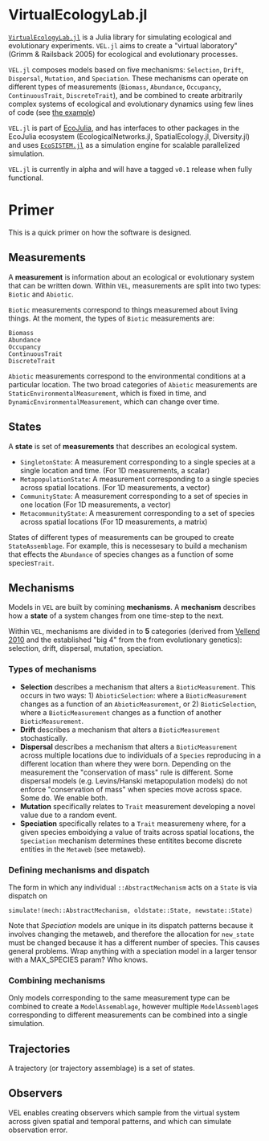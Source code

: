 # VirtualEcologyLab.jl

[`VirtualEcologyLab.jl`](https://gottacatchenall.github.io/VirtualEcologyLab.jl/dev/)
is a Julia library for simulating ecological and evolutionary experiments.
`VEL.jl` aims to create a  "virtual laboratory" (Grimm & Railsback 2005) for ecological
and evolutionary processes.

`VEL.jl` composes models based on five mechanisms:
`Selection`, `Drift`, `Dispersal`, `Mutation`, and `Speciation`. These
mechanisms can operate on different types of measurements (`Biomass`,
`Abundance`, `Occupancy`, `ContinuousTrait`, `DiscreteTrait`), and be combined
to create arbitrarily complex systems of ecological and evolutionary dynamics
using few lines of code (see [the example](#example))

`VEL.jl` is part of [EcoJulia](https://github.com/EcoJulia), and has interfaces
to other packages in the EcoJulia ecosystem (EcologicalNetworks.jl,
SpatialEcology.jl, Diversity.jl) and uses
[`EcoSISTEM.jl`](https://github.com/boydorr/EcoSISTEM.jl) as a simulation engine
for scalable parallelized simulation.

`VEL.jl` is currently in alpha and will have a tagged `v0.1` release when fully
functional.

# Primer

This is a quick primer on how the software is designed.

## Measurements

A **measurement** is information about an ecological or evolutionary system that
can be written down. Within `VEL`, measurements are split into two types:
`Biotic` and `Abiotic`.

`Biotic` measurements correspond to things measuremed about living things. At
the moment, the types of `Biotic` measurements are:

```@docs
Biomass
Abundance
Occupancy
ContinuousTrait
DiscreteTrait
```

`Abiotic` measurements correspond to the environmental conditions at a
particular location. The two broad categories of `Abiotic` measurements are
`StaticEnvironmentalMeasurement`, which is fixed in time, and
`DynamicEnvironmentalMeasurement`, which can change over time.

## States

A **state** is set of **measurements** that describes an ecological system.

- `SingletonState`: A measurement corresponding to a single species at a single location and time. (For 1D measurements, a scalar)
- `MetapopulationState`: A measurement corresponding to a single species across spatial locations. (For
  1D measurements, a vector)
- `CommunityState`: A measurement corresponding to a set of species in one location (For 1D measurements, a vector)
- `MetacommunityState`: A measurement corresponding to a set of species across spatial locations (For 1D measurements, a
  matrix)

States of different types of measurements can be grouped to create
`StateAssemblage`. For example, this is necessesary to build a
mechanism that effects the `Abundance` of species changes as a function of some species`Trait`.

## Mechanisms

Models in `VEL` are built by comining **mechanisms**. A **mechanism** describes
how a **state** of a system  changes from one time-step to the next.

Within `VEL`, mechanisms are divided in to **5** categories  (derived from
[Vellend 2010](http://www.dx.doi.org/10.1086/652373) and the established "big 4"
from the from evolutionary genetics): selection, drift, dispersal, mutation,
speciation.

### Types of mechanisms

- **Selection** describes a mechanism that alters a `BioticMeasurement`. This occurs in two ways: 1) `AbioticSelection`: where a `BioticMeasurement` changes as a function of an `AbioticMeasurement`, or 2) `BioticSelection`, where a `BioticMeasurement` changes as a function of another `BioticMeasurement`.
- **Drift** describes a mechanism that alters a `BioticMeasurement` stochastically.
- **Dispersal** describes a mechanism that alters a `BioticMeasurement` across multiple locations due to individuals of a `Species` reproducing in a different location than where they were born. Depending on the measurement the "conservation of mass" rule is different. Some dispersal models (e.g. Levins/Hanski metapopulation models)  do not enforce "conservation of mass" when species move across space. Some do. We enable both. 
- **Mutation** specifically relates to `Trait` measurement developing a novel value due to a random event.
- **Speciation** specifically relates to a `Trait` measuremeny where, for a given species emboidying a value of traits across spatial locations, the `Speciation` mechanism determines these entitites become discrete entities in the `Metaweb` (see metaweb).


### Defining mechanisms and dispatch

The form in which any individual `::AbstractMechanism` acts on a `State` is via
dispatch on

`simulate!(mech::AbstractMechanism, oldstate::State, newstate::State)`


Note that *Speciation* models are unique in its dispatch patterns because it
involves changing the metaweb, and therefore the allocation for `new_state` must
be changed because it has a different number of species. This causes general
problems. Wrap anything with a speciation model in a larger tensor with a
MAX_SPECIES param? Who knows.


### Combining mechanisms

Only models corresponding to the same measurement type can be combined to create
a `ModelAssemablage`, however multiple `ModelAssemblage`s corresponding to
different measurements can be combined into a single simulation.  

## Trajectories

A trajectory (or trajectory assemblage) is a set of states.

## Observers

VEL enables creating observers which sample from the virtual system across given
spatial and temporal patterns, and which can simulate observation error.  
